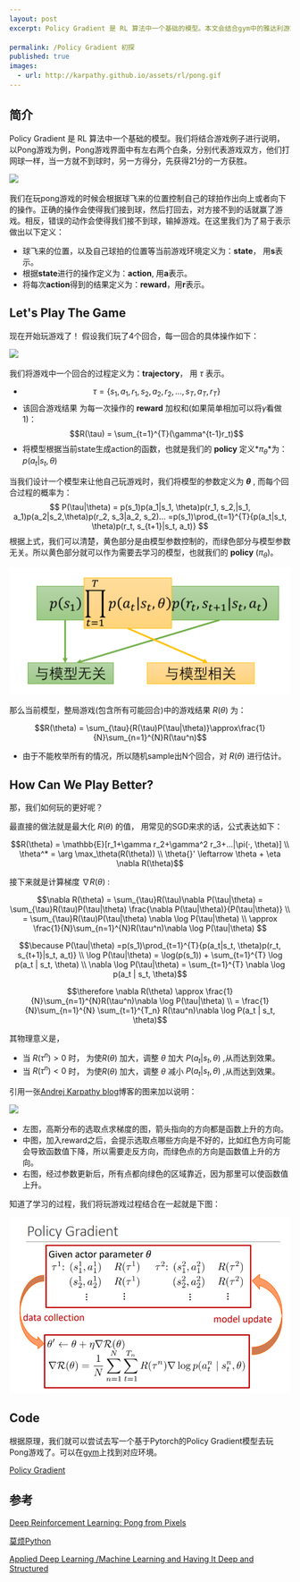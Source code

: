 ```yaml
---
layout: post
excerpt: Policy Gradient 是 RL 算法中一个基础的模型。本文会结合gym中的雅达利游戏Pong-v0做简要的说明。

permalink: /Policy Gradient 初探
published: true
images:
  - url: http://karpathy.github.io/assets/rl/pong.gif
---
```


## 简介
Policy Gradient 是 RL 算法中一个基础的模型。我们将结合游戏例子进行说明，以Pong游戏为例，Pong游戏界面中有左右两个白条，分别代表游戏双方，他们打网球一样，当一方就不到球时，另一方得分，先获得21分的一方获胜。

![](http://karpathy.github.io/assets/rl/pong.gif)

我们在玩pong游戏的时候会根据球飞来的位置控制自己的球拍作出向上或者向下的操作。正确的操作会使得我们接到球，然后打回去，对方接不到的话就赢了游戏。相反，错误的动作会使得我们接不到球，输掉游戏。在这里我们为了易于表示做出以下定义：
- 球飞来的位置，以及自己球拍的位置等当前游戏环境定义为：**state**， 用**s**表示。
- 根据**state**进行的操作定义为：**action**, 用**a**表示。
- 将每次**action**得到的结果定义为：**reward**，用**r**表示。

## Let's Play The Game
现在开始玩游戏了！
假设我们玩了4个回合，每一回合的具体操作如下：

![](http://karpathy.github.io/assets/rl/episodes.png)

我们将游戏中一个回合的过程定义为：**trajectory**， 用 $\tau$ 表示。

- $$\tau = \{s_1, a_1, r_1, s_2, a_2, r_2, ...,s_T, a_T, r_T\}$$
- 该回合游戏结果 为每一次操作的 **reward** 加权和(如果简单相加可以将$\gamma$看做1)：$$R(\tau) = \sum_{t=1}^{T}(\gamma^{t-1}r_t)$$
- 将模型根据当前state生成action的函数，也就是我们的 **policy** 定义*$\pi_\theta$*为：$p(a_t|s_t, \theta)$


当我们设计一个模型来让他自己玩游戏时，我们将模型的参数定义为 **$\theta$** , 而每个回合过程的概率为：
$$
P(\tau|\theta) = p(s_1)p(a_1|s_1, \theta)p(r_1, s_2,|s_1, a_1)p(a_2|s_2,\theta)p(r_2, s_3|a_2, s_2)...
=p(s_1)\prod_{t=1}^{T}{p(a_t|s_t, \theta)p(r_t, s_{t+1}|s_t, a_t)}
$$
根据上式，我们可以清楚，黄色部分是由模型参数控制的，而绿色部分与模型参数无关。所以黄色部分就可以作为需要去学习的模型，也就我们的 **policy** ($\pi_\theta$)。

![](..\images\2018-04-29\TIM20180429170210.png)

那么当前模型，整局游戏(包含所有可能回合)中的游戏结果 $R(\theta)$ 为：

$$R(\theta) = \sum_{\tau}{R(\tau)P(\tau|\theta)}\approx\frac{1}{N}\sum_{n=1}^{N}R(\tau^n)$$

- 由于不能枚举所有的情况，所以随机sample出N个回合，对 $R(\theta)$ 进行估计。

## How Can We Play Better?

那，我们如何玩的更好呢？

最直接的做法就是最大化 $R(\theta)$ 的值， 用常见的SGD来求的话，公式表达如下：

$$R(\theta) = \mathbb{E}[r_1+\gamma r_2+\gamma^2 r_3+...|\pi(·, \theta)] \\ \theta^* = \arg \max_\theta(R(\theta)) \\ \theta{}' \leftarrow \theta + \eta \nabla R(\theta)$$

接下来就是计算梯度 $\nabla R(\theta)$ :

$$\nabla R(\theta) = \sum_{\tau}R(\tau)\nabla P(\tau|\theta) = \sum_{\tau}R(\tau)P(\tau|\theta) \frac{\nabla P(\tau|\theta)}{P(\tau|\theta)} \\ =  \sum_{\tau}R(\tau)P(\tau|\theta) \nabla \log P(\tau|\theta) \\ \approx \frac{1}{N}\sum_{n=1}^{N}R(\tau^n)\nabla \log P(\tau|\theta) $$

$$\because  P(\tau|\theta) =p(s_1)\prod_{t=1}^{T}{p(a_t|s_t, \theta)p(r_t, s_{t+1}|s_t, a_t)} \\ \log P(\tau|\theta) = \log(p(s_1)) + \sum_{t=1}^{T} \log p(a_t | s_t, \theta) \\ \nabla \log P(\tau|\theta) = \sum_{t=1}^{T} \nabla \log p(a_t | s_t, \theta)$$

$$\therefore \nabla R(\theta) \approx \frac{1}{N}\sum_{n=1}^{N}R(\tau^n)\nabla \log P(\tau|\theta) \\ = \frac{1}{N}\sum_{n=1}^{N} \sum_{t=1}^{T_n} R(\tau^n)\nabla \log P(a_t | s_t, \theta)$$

其物理意义是，

- 当 $R(\tau^n) > 0$ 时， 为使$R(\theta)$ 加大，调整 $\theta$ 加大 $P(a_t | s_t, \theta)$ ,从而达到效果。
- 当 $R(\tau^n) < 0$ 时， 为使$R(\theta)$ 加大，调整 $\theta$ 减小 $P(a_t | s_t, \theta)$ ,从而达到效果。

引用一张[Andrej Karpathy blog](http://karpathy.github.io/)博客的图来加以说明：

![](http://karpathy.github.io/assets/rl/pg.png)

- 左图，高斯分布的选取点求梯度的图，箭头指向的方向都是函数上升的方向。
- 中图，加入reward之后，会提示选取点哪些方向是不好的，比如红色方向可能会导致函数值下降，所以需要走反方向，而绿色点的方向是函数值上升的方向。
- 右图，经过参数更新后，所有点都向绿色的区域靠近，因为那里可以使函数值上升。

知道了学习的过程，我们将玩游戏过程结合在一起就是下图：

![](..\images\2018-04-29\TIM20180429213834.png)

## Code

根据原理，我们就可以尝试去写一个基于Pytorch的Policy Gradient模型去玩Pong游戏了。可以在[gym](https://gym.openai.com/)上找到对应环境。

[Policy Gradient](https://github.com/JimLee4530/Policy-Gradient.pytorch)

## 参考

[Deep Reinforcement Learning: Pong from Pixels](http://karpathy.github.io/2016/05/31/rl/)

[莫烦Python](https://morvanzhou.github.io/tutorials/machine-learning/reinforcement-learning/5-1-A-PG/)

[Applied Deep Learning /Machine Learning and Having It Deep and Structured](https://www.csie.ntu.edu.tw/~yvchen/f106-adl/syllabus.html)